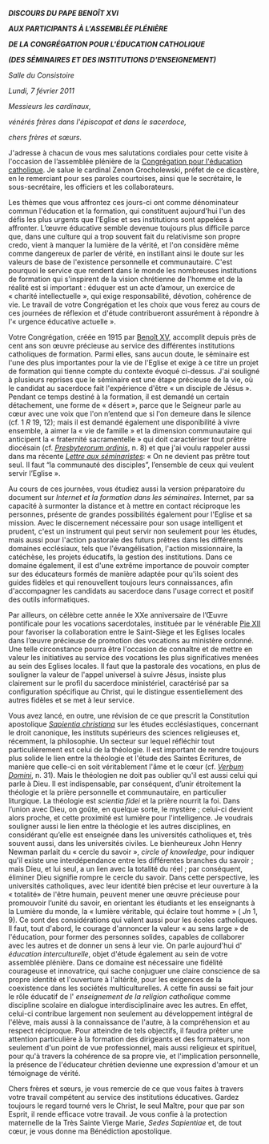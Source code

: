 ***DISCOURS DU PAPE BENOÎT XVI***

***AUX PARTICIPANTS À L'ASSEMBLÉE PLÉNIÈRE***

***DE LA CONGRÉGATION POUR L'ÉDUCATION CATHOLIQUE***

***(DES SÉMINAIRES ET DES INSTITUTIONS D'ENSEIGNEMENT)***

*Salle du Consistoire*

*Lundi, 7 février 2011*

*Messieurs les cardinaux,*

*vénérés frères dans l'épiscopat et dans le sacerdoce,*

*chers frères et sœurs.*

J'adresse à chacun de vous mes salutations cordiales pour cette visite à l'occasion de l’assemblée plénière de la [Congrégation pour l'éducation catholique](http://www.vatican.va/roman_curia/congregations/ccatheduc/index_fr.htm). Je salue le cardinal Zenon Grocholewski, préfet de ce dicastère, en le remerciant pour ses paroles courtoises, ainsi que le secrétaire, le sous-secrétaire, les officiers et les collaborateurs.

Les thèmes que vous affrontez ces jours-ci ont comme dénominateur commun l'éducation et la formation, qui constituent aujourd'hui l'un des défis les plus urgents que l'Eglise et ses institutions sont appelées à affronter. L’œuvre éducative semble devenue toujours plus difficile parce que, dans une culture qui a trop souvent fait du relativisme son propre credo, vient à manquer la lumière de la vérité, et l'on considère même comme dangereux de parler de vérité, en instillant ainsi le doute sur les valeurs de base de l'existence personnelle et communautaire. C'est pourquoi le service que rendent dans le monde les nombreuses institutions de formation qui s'inspirent de la vision chrétienne de l'homme et de la réalité est si important : éduquer est un acte d’amour, un exercice de « charité intellectuelle », qui exige responsabilité, dévotion, cohérence de vie. Le travail de votre Congrégation et les choix que vous ferez au cours de ces journées de réflexion et d'étude contribueront assurément à répondre à l'« urgence éducative actuelle ».

Votre Congrégation, créée en 1915 par [Benoît XV](/content/benedict-xv/fr.html), accomplit depuis près de cent ans son œuvre précieuse au service des différentes institutions catholiques de formation. Parmi elles, sans aucun doute, le séminaire est l'une des plus importantes pour la vie de l'Eglise et exige à ce titre un projet de formation qui tienne compte du contexte évoqué ci-dessus. J'ai souligné à plusieurs reprises que le séminaire est une étape précieuse de la vie, où le candidat au sacerdoce fait l'expérience d'être « un disciple de Jésus ». Pendant ce temps destiné à la formation, il est demandé un certain détachement, une forme de « désert », parce que le Seigneur parle au cœur avec une voix que l'on n’entend que si l'on demeure dans le silence (cf. 1 *R* 19, 12); mais il est demandé également une disponibilité à vivre ensemble, à aimer la « vie de famille » et la dimension communautaire qui anticipent la « fraternité sacramentelle » qui doit caractériser tout prêtre diocésain (cf. *[Presbyterorum ordinis](http://www.vatican.va/archive/hist_councils/ii_vatican_council/documents/vat-ii_decree_19651207_presbyterorum-ordinis_fr.html)*, n. 8) et que j'ai voulu rappeler aussi dans ma récente *[Lettre aux séminaristes](/content/benedict-xvi/fr/letters/2010/documents/hf_ben-xvi_let_20101018_seminaristi.html)*: « On ne devient pas prêtre tout seul. Il faut “la communauté des disciples”, l’ensemble de ceux qui veulent servir l’Eglise ».

Au cours de ces journées, vous étudiez aussi la version préparatoire du document sur *Internet et la formation dans les séminaires*. Internet, par sa capacité à surmonter la distance et à mettre en contact réciproque les personnes, présente de grandes possibilités également pour l'Eglise et sa mission. Avec le discernement nécessaire pour son usage intelligent et prudent, c'est un instrument qui peut servir non seulement pour les études, mais aussi pour l'action pastorale des futurs prêtres dans les différents domaines ecclésiaux, tels que l'évangélisation, l'action missionnaire, la catéchèse, les projets éducatifs, la gestion des institutions. Dans ce domaine également, il est d'une extrême importance de pouvoir compter sur des éducateurs formés de manière adaptée pour qu'ils soient des guides fidèles et qui renouvellent toujours leurs connaissances, afin d'accompagner les candidats au sacerdoce dans l'usage correct et positif des outils informatiques.

Par ailleurs, on célèbre cette année le XXe anniversaire de l’Œuvre pontificale pour les vocations sacerdotales, instituée par le vénérable [Pie XII](/content/pius-xii/fr.html) pour favoriser la collaboration entre le Saint-Siège et les Eglises locales dans l’œuvre précieuse de promotion des vocations au ministère ordonné. Une telle circonstance pourra être l'occasion de connaître et de mettre en valeur les initiatives au service des vocations les plus significatives menées au sein des Eglises locales. Il faut que la pastorale des vocations, en plus de souligner la valeur de l'appel universel à suivre Jésus, insiste plus clairement sur le profil du sacerdoce ministériel, caractérisé par sa configuration spécifique au Christ, qui le distingue essentiellement des autres fidèles et se met à leur service.

Vous avez lancé, en outre, une révision de ce que prescrit la Constitution apostolique *[Sapientia christiana](/content/john-paul-ii/fr/apost_constitutions/documents/hf_jp-ii_apc_15041979_sapientia-christiana.html)* sur les études ecclésiastiques, concernant le droit canonique, les instituts supérieurs des sciences religieuses et, récemment, la philosophie. Un secteur sur lequel réfléchir tout particulièrement est celui de la théologie. Il est important de rendre toujours plus solide le lien entre la théologie et l'étude des Saintes Ecritures, de manière que celle-ci en soit véritablement l'âme et le cœur (cf. *[Verbum Domini](/content/benedict-xvi/fr/apost_exhortations/documents/hf_ben-xvi_exh_20100930_verbum-domini.html)*, n. 31). Mais le théologien ne doit pas oublier qu'il est aussi celui qui parle à Dieu. Il est indispensable, par conséquent, d’unir étroitement la théologie et la prière personnelle et communautaire, en particulier liturgique. La théologie est *scientia fidei* et la prière nourrit la foi. Dans l’union avec Dieu, on goûte, en quelque sorte, le mystère ; celui-ci devient alors proche, et cette proximité est lumière pour l'intelligence. Je voudrais souligner aussi le lien entre la théologie et les autres disciplines, en considérant qu’elle est enseignée dans les universités catholiques et, très souvent aussi, dans les universités civiles. Le bienheureux John Henry Newman parlait du « cercle du savoir », *circle of knowledge*, pour indiquer qu'il existe une interdépendance entre les différentes branches du savoir ; mais Dieu, et lui seul, a un lien avec la totalité du réel ; par conséquent, éliminer Dieu signifie rompre le cercle du savoir. Dans cette perspective, les universités catholiques, avec leur identité bien précise et leur ouverture à la « totalité» de l'être humain, peuvent mener une œuvre précieuse pour promouvoir l’unité du savoir, en orientant les étudiants et les enseignants à la Lumière du monde, la « lumière véritable, qui éclaire tout homme » ( *Jn* 1, 9). Ce sont des considérations qui valent aussi pour les écoles catholiques. Il faut, tout d'abord, le courage d'annoncer la valeur « au sens large » de l'éducation, pour former des personnes solides, capables de collaborer avec les autres et de donner un sens à leur vie. On parle aujourd'hui d' *éducation interculturelle*, objet d'étude également au sein de votre assemblée plénière. Dans ce domaine est nécessaire une fidélité courageuse et innovatrice, qui sache conjuguer une claire conscience de sa propre identité et l'ouverture à l'altérité, pour les exigences de la coexistence dans les sociétés multiculturelles. A cette fin aussi se fait jour le rôle éducatif de l' *enseignement de la religion catholique* comme discipline scolaire en dialogue interdisciplinaire avec les autres. En effet, celui-ci contribue largement non seulement au développement intégral de l'élève, mais aussi à la connaissance de l'autre, à la compréhension et au respect réciproque. Pour atteindre de tels objectifs, il faudra prêter une attention particulière à la formation des dirigeants et des formateurs, non seulement d'un point de vue professionnel, mais aussi religieux et spirituel, pour qu'à travers la cohérence de sa propre vie, et l'implication personnelle, la présence de l'éducateur chrétien devienne une expression d'amour et un témoignage de vérité.

Chers frères et sœurs, je vous remercie de ce que vous faites à travers votre travail compétent au service des institutions éducatives. Gardez toujours le regard tourné vers le Christ, le seul Maître, pour que par son Esprit, il rende efficace votre travail. Je vous confie à la protection maternelle de la Très Sainte Vierge Marie, *Sedes Sapientiae* et, de tout cœur, je vous donne ma Bénédiction apostolique.